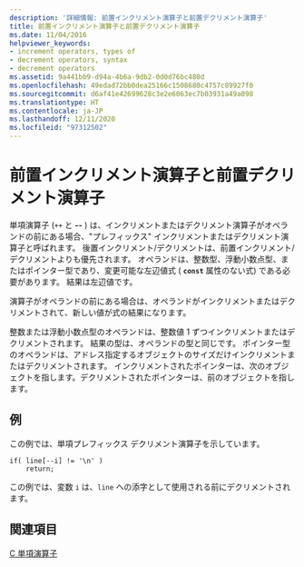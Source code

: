```yaml
---
description: '詳細情報: 前置インクリメント演算子と前置デクリメント演算子'
title: 前置インクリメント演算子と前置デクリメント演算子
ms.date: 11/04/2016
helpviewer_keywords:
- increment operators, types of
- decrement operators, syntax
- decrement operators
ms.assetid: 9a441bb9-d94a-4b6a-9db2-0d0d76bc480d
ms.openlocfilehash: 49edad72bb0dea25166c1508680c4757c89927f0
ms.sourcegitcommit: d6af41e42699628c3e2e6063ec7b03931a49a098
ms.translationtype: HT
ms.contentlocale: ja-JP
ms.lasthandoff: 12/11/2020
ms.locfileid: "97312502"
---
```

# <a name="prefix-increment-and-decrement-operators"></a>前置インクリメント演算子と前置デクリメント演算子

単項演算子 (`++` と **--** ) は、インクリメントまたはデクリメント演算子がオペランドの前にある場合、"プレフィックス" インクリメントまたはデクリメント演算子と呼ばれます。 後置インクリメント/デクリメントは、前置インクリメント/デクリメントよりも優先されます。 オペランドは、整数型、浮動小数点型、またはポインター型であり、変更可能な左辺値式 ( **`const`** 属性のない式) である必要があります。 結果は左辺値です。

演算子がオペランドの前にある場合は、オペランドがインクリメントまたはデクリメントされて、新しい値が式の結果になります。

整数または浮動小数点型のオペランドは、整数値 1 ずつインクリメントまたはデクリメントされます。 結果の型は、オペランドの型と同じです。 ポインター型のオペランドは、アドレス指定するオブジェクトのサイズだけインクリメントまたはデクリメントされます。 インクリメントされたポインターは、次のオブジェクトを指します。デクリメントされたポインターは、前のオブジェクトを指します。

## <a name="example"></a>例

この例では、単項プレフィックス デクリメント演算子を示しています。

```
if( line[--i] != '\n' )
    return;
```

この例では、変数 `i` は、`line` への添字として使用される前にデクリメントされます。

## <a name="see-also"></a>関連項目

[C 単項演算子](../c-language/c-unary-operators.md)
